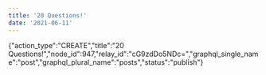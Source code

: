 ```yaml
---
title: '20 Questions!'
date: '2021-06-11'
---
```


{"action_type":"CREATE","title":"20 Questions!","node_id":947,"relay_id":"cG9zdDo5NDc=","graphql_single_name":"post","graphql_plural_name":"posts","status":"publish"}
